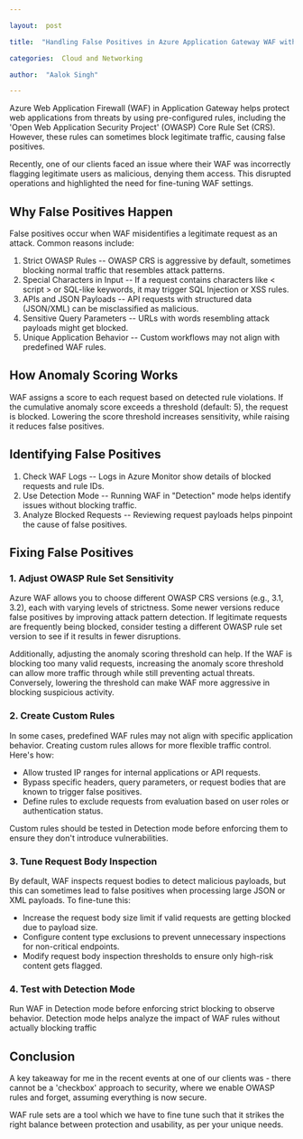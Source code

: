 ```yaml
---

layout:  post

title:  "Handling False Positives in Azure Application Gateway WAF with OWASP Rules"

categories:  Cloud and Networking

author:  "Aalok Singh"

---
```


Azure Web Application Firewall (WAF) in Application Gateway helps protect web applications from threats by using pre-configured rules, including the 'Open Web Application Security Project' (OWASP) Core Rule Set (CRS). However, these rules can sometimes block legitimate traffic, causing false positives.

Recently, one of our clients faced an issue where their WAF was incorrectly flagging legitimate users as malicious, denying them access. This disrupted operations and highlighted the need for fine-tuning WAF settings.

## Why False Positives Happen

False positives occur when WAF misidentifies a legitimate request as an attack. Common reasons include:

1.  Strict OWASP Rules  -- OWASP CRS is aggressive by default, sometimes blocking normal traffic that resembles attack patterns.
2.  Special Characters in Input  -- If a request contains characters like < script > or SQL-like keywords, it may trigger SQL Injection or XSS rules.
3.  APIs and JSON Payloads  -- API requests with structured data (JSON/XML) can be misclassified as malicious.
4.  Sensitive Query Parameters  -- URLs with words resembling attack payloads might get blocked.
5.  Unique Application Behavior  -- Custom workflows may not align with predefined WAF rules.

## How Anomaly Scoring Works

WAF assigns a score to each request based on detected rule violations. If the cumulative anomaly score exceeds a threshold (default: 5), the request is blocked. Lowering the score threshold increases sensitivity, while raising it reduces false positives.

## Identifying False Positives

1.  Check WAF Logs  -- Logs in Azure Monitor show details of blocked requests and rule IDs.
2.  Use Detection Mode  -- Running WAF in "Detection" mode helps identify issues without blocking traffic.
3.  Analyze Blocked Requests  -- Reviewing request payloads helps pinpoint the cause of false positives.

## Fixing False Positives

### 1\. Adjust OWASP Rule Set Sensitivity

Azure WAF allows you to choose different OWASP CRS versions (e.g., 3.1, 3.2), each with varying levels of strictness. Some newer versions reduce false positives by improving attack pattern detection. If legitimate requests are frequently being blocked, consider testing a different OWASP rule set version to see if it results in fewer disruptions.

Additionally, adjusting the  anomaly scoring threshold  can help. If the WAF is blocking too many valid requests, increasing the anomaly score threshold can allow more traffic through while still preventing actual threats. Conversely, lowering the threshold can make WAF more aggressive in blocking suspicious activity.

### 2\. Create Custom Rules

In some cases, predefined WAF rules may not align with specific application behavior. Creating  custom rules  allows for more flexible traffic control. Here's how:

-   Allow trusted IP ranges for internal applications or API requests.
-   Bypass specific headers, query parameters, or request bodies that are known to trigger false positives.
-   Define rules to exclude requests from evaluation based on user roles or authentication status.

Custom rules should be tested in  Detection mode  before enforcing them to ensure they don't introduce vulnerabilities.

### 3\. Tune Request Body Inspection

By default, WAF inspects request bodies to detect malicious payloads, but this can sometimes lead to false positives when processing large JSON or XML payloads. To fine-tune this:

-   Increase the  request body size limit  if valid requests are getting blocked due to payload size.
-   Configure  content type exclusions  to prevent unnecessary inspections for non-critical endpoints.
-   Modify  request body inspection thresholds  to ensure only high-risk content gets flagged.

### 4\. Test with Detection Mode

Run WAF in Detection mode before enforcing strict blocking to observe behavior. Detection mode helps analyze the impact of WAF rules without actually blocking traffic

## Conclusion

A key takeaway for me in the recent events at one of our clients was - there cannot be a 'checkbox' approach to security, where we enable OWASP rules and forget, assuming everything is now secure.

WAF rule sets are a tool which we have to fine tune such that it strikes the right balance between protection and usability, as per your unique needs.
